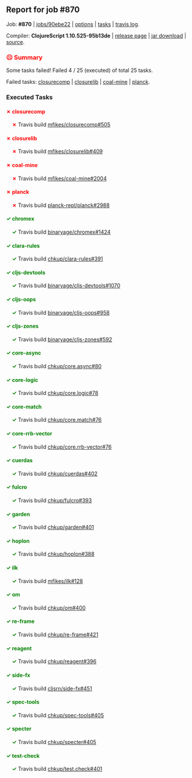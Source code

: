 ## Report for job #870

Job: **#870** | [jobs/90ebe22](https://github.com/cljs-oss/canary/commit/90ebe22d6209dddf91d679d14367375871a29b81) | [options](options.edn) | [tasks](tasks.edn) | [travis log](https://travis-ci.org/cljs-oss/canary/builds/517627368).

Compiler: **ClojureScript 1.10.525-95b13de** | [release page](https://github.com/cljs-oss/canary/releases/tag/r1.10.525-95b13de) | [jar download](https://github.com/cljs-oss/canary/releases/download/r1.10.525-95b13de/clojurescript-1.10.525-95b13de.jar) | [source](https://github.com/clojure/clojurescript/commit/95b13de8300123c3c984b80410475d5acd92af6f).

### <b style='color:red'>☹ Summary</b>

Some tasks failed! Failed 4 / 25 (executed) of total 25 tasks.

Failed tasks: [closurecomp](#-closurecomp) | [closurelib](#-closurelib) | [coal-mine](#-coal-mine) | [planck](#-planck).

### Executed Tasks

#### <b style='color:red'>&#x2717; closurecomp</b>
&nbsp;&nbsp;&nbsp;&nbsp;<b style='color:red'>&#x2717;</b> Travis build [mfikes/closurecomp#505](https://travis-ci.org/mfikes/closurecomp/builds/517628425)<br>

#### <b style='color:red'>&#x2717; closurelib</b>
&nbsp;&nbsp;&nbsp;&nbsp;<b style='color:red'>&#x2717;</b> Travis build [mfikes/closurelib#409](https://travis-ci.org/mfikes/closurelib/builds/517628427)<br>

#### <b style='color:red'>&#x2717; coal-mine</b>
&nbsp;&nbsp;&nbsp;&nbsp;<b style='color:red'>&#x2717;</b> Travis build [mfikes/coal-mine#2004](https://travis-ci.org/mfikes/coal-mine/builds/517628440)<br>

#### <b style='color:red'>&#x2717; planck</b>
&nbsp;&nbsp;&nbsp;&nbsp;<b style='color:red'>&#x2717;</b> Travis build [planck-repl/planck#2988](https://travis-ci.org/planck-repl/planck/builds/517628693)<br>

#### <b style='color:green'>&#x2713; chromex</b>
&nbsp;&nbsp;&nbsp;&nbsp;<b style='color:green'>&#x2713;</b> Travis build [binaryage/chromex#1424](https://travis-ci.org/binaryage/chromex/builds/517628395)<br>

#### <b style='color:green'>&#x2713; clara-rules</b>
&nbsp;&nbsp;&nbsp;&nbsp;<b style='color:green'>&#x2713;</b> Travis build [chkup/clara-rules#391](https://travis-ci.org/chkup/clara-rules/builds/517628409)<br>

#### <b style='color:green'>&#x2713; cljs-devtools</b>
&nbsp;&nbsp;&nbsp;&nbsp;<b style='color:green'>&#x2713;</b> Travis build [binaryage/cljs-devtools#1070](https://travis-ci.org/binaryage/cljs-devtools/builds/517628402)<br>

#### <b style='color:green'>&#x2713; cljs-oops</b>
&nbsp;&nbsp;&nbsp;&nbsp;<b style='color:green'>&#x2713;</b> Travis build [binaryage/cljs-oops#958](https://travis-ci.org/binaryage/cljs-oops/builds/517628408)<br>

#### <b style='color:green'>&#x2713; cljs-zones</b>
&nbsp;&nbsp;&nbsp;&nbsp;<b style='color:green'>&#x2713;</b> Travis build [binaryage/cljs-zones#592](https://travis-ci.org/binaryage/cljs-zones/builds/517628414)<br>

#### <b style='color:green'>&#x2713; core-async</b>
&nbsp;&nbsp;&nbsp;&nbsp;<b style='color:green'>&#x2713;</b> Travis build [chkup/core.async#80](https://travis-ci.org/chkup/core.async/builds/517628457)<br>

#### <b style='color:green'>&#x2713; core-logic</b>
&nbsp;&nbsp;&nbsp;&nbsp;<b style='color:green'>&#x2713;</b> Travis build [chkup/core.logic#78](https://travis-ci.org/chkup/core.logic/builds/517628452)<br>

#### <b style='color:green'>&#x2713; core-match</b>
&nbsp;&nbsp;&nbsp;&nbsp;<b style='color:green'>&#x2713;</b> Travis build [chkup/core.match#76](https://travis-ci.org/chkup/core.match/builds/517628468)<br>

#### <b style='color:green'>&#x2713; core-rrb-vector</b>
&nbsp;&nbsp;&nbsp;&nbsp;<b style='color:green'>&#x2713;</b> Travis build [chkup/core.rrb-vector#76](https://travis-ci.org/chkup/core.rrb-vector/builds/517628470)<br>

#### <b style='color:green'>&#x2713; cuerdas</b>
&nbsp;&nbsp;&nbsp;&nbsp;<b style='color:green'>&#x2713;</b> Travis build [chkup/cuerdas#402](https://travis-ci.org/chkup/cuerdas/builds/517628472)<br>

#### <b style='color:green'>&#x2713; fulcro</b>
&nbsp;&nbsp;&nbsp;&nbsp;<b style='color:green'>&#x2713;</b> Travis build [chkup/fulcro#393](https://travis-ci.org/chkup/fulcro/builds/517628498)<br>

#### <b style='color:green'>&#x2713; garden</b>
&nbsp;&nbsp;&nbsp;&nbsp;<b style='color:green'>&#x2713;</b> Travis build [chkup/garden#401](https://travis-ci.org/chkup/garden/builds/517628481)<br>

#### <b style='color:green'>&#x2713; hoplon</b>
&nbsp;&nbsp;&nbsp;&nbsp;<b style='color:green'>&#x2713;</b> Travis build [chkup/hoplon#388](https://travis-ci.org/chkup/hoplon/builds/517628583)<br>

#### <b style='color:green'>&#x2713; ilk</b>
&nbsp;&nbsp;&nbsp;&nbsp;<b style='color:green'>&#x2713;</b> Travis build [mfikes/ilk#128](https://travis-ci.org/mfikes/ilk/builds/517628588)<br>

#### <b style='color:green'>&#x2713; om</b>
&nbsp;&nbsp;&nbsp;&nbsp;<b style='color:green'>&#x2713;</b> Travis build [chkup/om#400](https://travis-ci.org/chkup/om/builds/517628554)<br>

#### <b style='color:green'>&#x2713; re-frame</b>
&nbsp;&nbsp;&nbsp;&nbsp;<b style='color:green'>&#x2713;</b> Travis build [chkup/re-frame#421](https://travis-ci.org/chkup/re-frame/builds/517628660)<br>

#### <b style='color:green'>&#x2713; reagent</b>
&nbsp;&nbsp;&nbsp;&nbsp;<b style='color:green'>&#x2713;</b> Travis build [chkup/reagent#396](https://travis-ci.org/chkup/reagent/builds/517628581)<br>

#### <b style='color:green'>&#x2713; side-fx</b>
&nbsp;&nbsp;&nbsp;&nbsp;<b style='color:green'>&#x2713;</b> Travis build [cljsrn/side-fx#451](https://travis-ci.org/cljsrn/side-fx/builds/517628619)<br>

#### <b style='color:green'>&#x2713; spec-tools</b>
&nbsp;&nbsp;&nbsp;&nbsp;<b style='color:green'>&#x2713;</b> Travis build [chkup/spec-tools#405](https://travis-ci.org/chkup/spec-tools/builds/517628576)<br>

#### <b style='color:green'>&#x2713; specter</b>
&nbsp;&nbsp;&nbsp;&nbsp;<b style='color:green'>&#x2713;</b> Travis build [chkup/specter#405](https://travis-ci.org/chkup/specter/builds/517628691)<br>

#### <b style='color:green'>&#x2713; test-check</b>
&nbsp;&nbsp;&nbsp;&nbsp;<b style='color:green'>&#x2713;</b> Travis build [chkup/test.check#401](https://travis-ci.org/chkup/test.check/builds/517628701)<br>